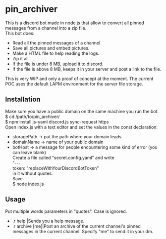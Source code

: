 # pin_archiver

This is a discord bot made in node.js that allow to convert all pinned messages from a channel into a zip file.  
This bot does:
* Read all the pinned messages of a channel.
* Save all pictures and embed pictures.
* Make a HTML file to help reading the logs.
* Zip it all.
* If the file is under 8 MB, upload it to discord.
* If the file is above 8 MB, keeps it in your server and post a link to the file.  

This is very WIP and only a proof of concept at the moment. The current POC uses the default LAPM environment for the server file storage.

## Installation
Make sure you have a public domain on the same machine you run the bot.  
$ cd /path/to/pin_archiver/  
$ npm install js-yaml discord.js sync-request https  
Open index.js with a text editor and set the values in the const declaration:
* storagePath -> put the path where your domain leads
* domainName -> name of your public domain
* botHost -> a message for people encountering some kind of error (you can leave blank)  
Create a file called "secret.config.yaml" and write  
"---  
token: "replaceWithYourDiscordBotToken"   
in it without quotes.  
Save.  
$ node index.js  

## Usage
Put multiple words parameters in "quotes". Case is ignored.
* .r help |Sends you a help message.
* .r archive [me]|Post an archive of the current channel's pinned messages in the current channel. Specify "me" to send it in your dm.  
